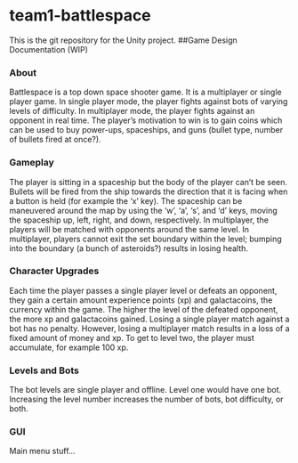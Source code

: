 # team1-battlespace
This is the git repository for the Unity project.
##Game Design Documentation (WIP)
### About 
Battlespace is a top down space shooter game. It is a multiplayer or single player game. In single player mode, the player fights against bots of varying levels of difficulty. In multiplayer mode, the player fights against an opponent in real time. The player’s motivation to win is to gain coins which can be used to buy power-ups, spaceships, and guns (bullet type, number of bullets fired at once?). 

### Gameplay 

The player is sitting in a spaceship but the body of the player can’t be seen. Bullets will be fired from the ship towards the direction that it is facing when a button is held (for example the ‘x’ key). The spaceship can be maneuvered around the map by using the ‘w’, ‘a’, ‘s’, and ‘d’ keys, moving the spaceship up, left, right, and down, respectively. In multiplayer, the players will be matched with opponents around the same level. In multiplayer, players cannot exit the set boundary within the level; bumping into the boundary (a bunch of asteroids?) results in losing health. 

### Character Upgrades 

Each time the player passes a single player level or defeats an opponent, they gain a certain amount experience points (xp) and galactacoins, the currency within the game. The higher the level of the defeated opponent, the more xp and galactacoins gained. Losing a single player match against a bot has no penalty. However, losing a multiplayer match results in a loss of a fixed amount of money and xp. To get to level two, the player must accumulate, for example 100 xp. 

### Levels and Bots 
The bot levels are single player and offline. Level one would have one bot. Increasing the level number increases the number of bots, bot difficulty, or both. 

### GUI 

Main menu stuff…
